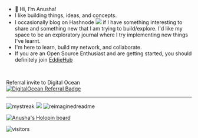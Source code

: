 - 👋 Hi, I’m Anusha!
- I like building things, ideas, and concepts.
- I occasionally blog on Hashnode <a href="https://anushasridharan.in"><img src="https://img.shields.io/badge/Hashnode-2962FF?style=for-the-badge&logo=hashnode&logoColor=white"></a> if I have something interesting to share and something new that I am trying to build/explore. I'd like my space to be an exploratory journal where I try implementing new things I've learnt. 
- I'm here to learn, build my network, and collaborate.
- If you are an Open Source Enthusiast and are getting started, you should definitely join [EddieHub](https://github.com/EddieHubCommunity)

<br>

Referral invite to Digital Ocean
<br>
<a href="https://www.digitalocean.com/?refcode=29da0435ce32&utm_campaign=Referral_Invite&utm_medium=Referral_Program&utm_source=badge"><img src="https://web-platforms.sfo2.cdn.digitaloceanspaces.com/WWW/Badge%201.svg" alt="DigitalOcean Referral Badge" /></a>

<hr>
<img src="https://github-readme-streak-stats.herokuapp.com/?user=anushas-dev&theme=tokyonight" alt="mystreak"/>

<img src="https://github-profile-trophy.vercel.app/?username=anushas-dev&theme=discord" />

<img src="https://myreadme.vercel.app/api/embed/anushas-dev?panels=userstatistics,toplanguages,commitgraph" alt="reimaginedreadme" />

[![Anusha's Holopin board](https://holopin.me/anushas)](https://holopin.io/@anushas)

![visitors](https://visitor-badge.laobi.icu/badge?page_id=anushas-dev)
